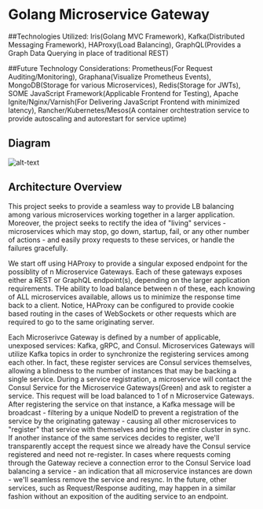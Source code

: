 # Golang Microservice Gateway

##Technologies Utilized: Iris(Golang MVC Framework), Kafka(Distributed Messaging Framework), HAProxy(Load Balancing), GraphQL(Provides a Graph Data Querying in place of traditional REST)

##Future Technology Considerations: Prometheus(For Request Auditing/Monitoring), Graphana(Visualize Prometheus Events), MongoDB(Storage for various Microservices), Redis(Storage for JWTs), SOME JavaScript Framework(Applicable Frontend for Testing), Apache Ignite/Nginx/Varnish(For Delivering JavaScript Frontend with minimized latency), Rancher/Kubernetes/Mesos(A container orchtestration service to provide autoscaling and autorestart for service uptime)

## Diagram

![alt-text][diagram]

[diagram]: https://i.imgur.com/tkXxTqo.png "Architecture Daigram"

## Architecture Overview
This project seeks to provide a seamless way to provide LB balancing among various microservices working together in a larger application. Moreover, the project seeks to rectify the idea of "living" services - microservices which may stop, go down, startup, fail, or any other number of actions - and easily proxy requests to these services, or handle the failures gracefully.

We start off using HAProxy to provide a singular exposed endpoint for the possiblity of n Microservice Gateways. Each of these gateways exposes either a REST or GraphQL endpoint(s), depending on the larger application requirements. THe ability to load balance between n of these, each knowing of ALL microservices available, allows us to minimize the response time back to a client. Notice, HAProxy can be configured to provide cookie based routing in the cases of WebSockets or other requests which are required to go to the same originating server.

Each Microserivce Gateway is defined by a number of applicable, unexposed services: Kafka, gRPC, and Consul. Microservices Gateways will utilize Kafka topics in order to synchronize the registering services among each other. In fact, these register services are Consul services themselves, allowing a blindness to the number of instances that may be backing a single service. During a service registration, a microservice will contact the Consul Service for the Microservice Gateways(Green) and ask to register a service. This request will be load balanced to 1 of n Microservice Gateways. After registering the service on that instance, a Kafka message will be broadcast - filtering by a unique NodeID to prevent a registration of the service by the originating gateway - causing all other microservices to "register" that service with themselves and bring the entire cluster in sync. If another instance of the same services decides to register, we'll transparently accept the request since we already have the Consul service registered and need not re-register. In cases where requests coming through the Gateway recieve a connection error to the Consul Service load balancing a service - an indication that all microservice instances are down - we'll seamless remove the service and resync. In the future, other services, such as Request/Response auditing, may happen in a similar fashion without an exposition of the auditing service to an endpoint. 
